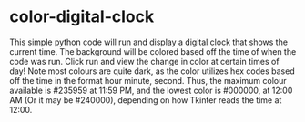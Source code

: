 # color-digital-clock
This simple python code will run and display a digital clock that shows the current time. The background will be colored based off the time of when the code was run.
Click run and view the change in color at certain times of day! Note most colours are quite dark, as the color utilizes hex codes based off the time in the format hour
minute, second. Thus, the maximum colour available is #235959 at 11:59 PM, and the lowest color is #000000, at 12:00 AM (Or it may be #240000), depending on how
Tkinter reads the time at 12:00. 
